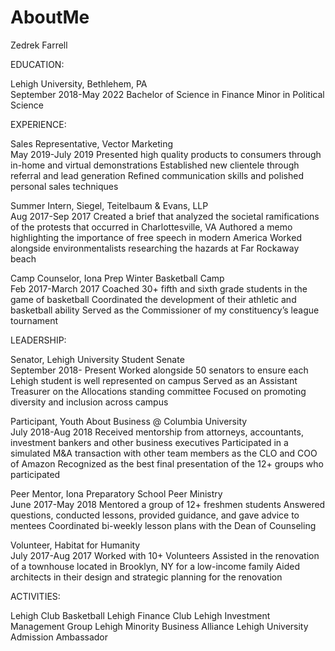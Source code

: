 # AboutMe
Zedrek Farrell

EDUCATION: 	

Lehigh University, Bethlehem, PA				        
September 2018-May 2022
Bachelor of Science in Finance 
Minor in Political Science
 
EXPERIENCE: 

Sales Representative, Vector Marketing       		 		       			    
May 2019-July 2019
Presented high quality products to consumers through in-home and virtual demonstrations
Established new clientele through referral and lead generation
Refined communication skills and polished personal sales techniques

Summer Intern, Siegel, Teitelbaum & Evans, LLP                        		 		       
Aug 2017-Sep 2017
Created a brief that analyzed the societal ramifications of the protests that occurred in Charlottesville, VA
Authored a memo highlighting the importance of free speech in modern America 
Worked alongside environmentalists researching the hazards at Far Rockaway beach 

Camp Counselor,  Iona Prep Winter Basketball Camp        		 		           	   
Feb 2017-March 2017
Coached 30+ fifth and sixth grade students in the game of basketball 
Coordinated the development of their athletic and basketball ability 
Served as the Commissioner of my constituency’s league tournament 

LEADERSHIP:

Senator, Lehigh University Student Senate  						            
September 2018- Present
Worked alongside 50 senators to ensure each Lehigh student is well represented on campus
Served as an Assistant Treasurer on the Allocations standing committee
Focused on promoting diversity and inclusion across campus

Participant, Youth About Business @ Columbia University					      
July 2018-Aug 2018
Received mentorship from attorneys, accountants, investment bankers and other business executives 
Participated in a simulated M&A transaction with other team members as the CLO and COO of Amazon
Recognized as the best final presentation of the 12+ groups who participated

Peer Mentor, Iona Preparatory School Peer Ministry 			 			     
June 2017-May 2018
Mentored a group of 12+ freshmen students
Answered questions, conducted lessons, provided guidance, and gave advice to mentees 
Coordinated bi-weekly lesson plans with the Dean of Counseling

Volunteer, Habitat for Humanity  		              				                   
July 2017-Aug 2017
Worked with 10+ Volunteers 
Assisted in the renovation of a townhouse located in Brooklyn, NY for a low-income family
Aided architects in their design and strategic planning for the renovation

ACTIVITIES:

Lehigh Club Basketball 
Lehigh Finance Club
Lehigh Investment Management Group
Lehigh Minority Business Alliance
Lehigh University Admission Ambassador
